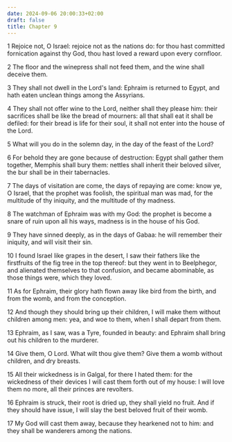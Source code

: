 ```yaml
---
date: 2024-09-06 20:00:33+02:00
draft: false
title: Chapter 9
---
```




1 Rejoice not, O Israel: rejoice not as the nations do: for thou hast committed fornication against thy God, thou hast loved a reward upon every cornfloor.

2 The floor and the winepress shall not feed them, and the wine shall deceive them.

3 They shall not dwell in the Lord's land: Ephraim is returned to Egypt, and hath eaten unclean things among the Assyrians.

4 They shall not offer wine to the Lord, neither shall they please him: their sacrifices shall be like the bread of mourners: all that shall eat it shall be defiled: for their bread is life for their soul, it shall not enter into the house of the Lord.

5 What will you do in the solemn day, in the day of the feast of the Lord?

6 For behold they are gone because of destruction: Egypt shall gather them together, Memphis shall bury them: nettles shall inherit their beloved silver, the bur shall be in their tabernacles.

7 The days of visitation are come, the days of repaying are come: know ye, O Israel, that the prophet was foolish, the spiritual man was mad, for the multitude of thy iniquity, and the multitude of thy madness.

8 The watchman of Ephraim was with my God: the prophet is become a snare of ruin upon all his ways, madness is in the house of his God.

9 They have sinned deeply, as in the days of Gabaa: he will remember their iniquity, and will visit their sin.

10 I found Israel like grapes in the desert, I saw their fathers like the firstfruits of the fig tree in the top thereof: but they went in to Beelphegor, and alienated themselves to that confusion, and became abominable, as those things were, which they loved.

11 As for Ephraim, their glory hath flown away like bird from the birth, and from the womb, and from the conception.

12 And though they should bring up their children, I will make them without children among men: yea, and woe to them, when I shall depart from them.

13 Ephraim, as I saw, was a Tyre, founded in beauty: and Ephraim shall bring out his children to the murderer.

14 Give them, O Lord. What wilt thou give them? Give them a womb without children, and dry breasts.

15 All their wickedness is in Galgal, for there I hated them: for the wickedness of their devices I will cast them forth out of my house: I will love them no more, all their princes are revolters.

16 Ephraim is struck, their root is dried up, they shall yield no fruit. And if they should have issue, I will slay the best beloved fruit of their womb.

17 My God will cast them away, because they hearkened not to him: and they shall be wanderers among the nations.

